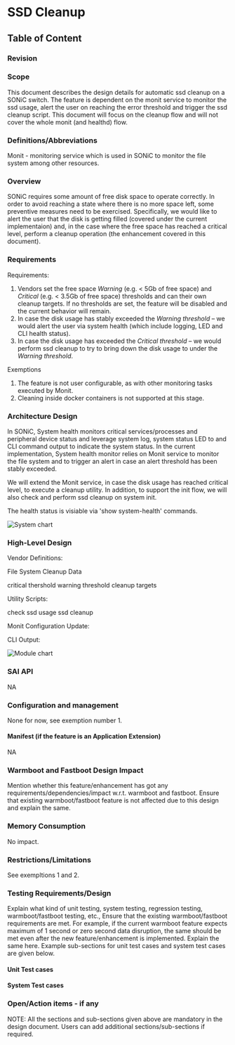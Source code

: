 # SSD Cleanup #

## Table of Content 

### Revision  

### Scope  

This document describes the design details for automatic ssd cleanup on a SONiC switch. The feature is dependent on the monit service to monitor the ssd usage, alert the user on reaching the error threshold and trigger the ssd cleanup script. This document will focus on the cleanup flow and will not cover the whole monit (and healthd) flow.

### Definitions/Abbreviations 

Monit - monitoring service which is used in SONiC to monitor the file system among other resources.

### Overview 

SONiC requires some amount of free disk space to operate correctly. In order to avoid reaching a state where there is no more space left, some preventive measures need to be exercised. Specifically, we would like to alert the user that the disk is getting filled (covered under the current implementaion) and, in the case where the free space has reached a critical level, perform a cleanup operation (the enhancement covered in this document).

### Requirements

Requirements:

1. Vendors set the free space _Warning_ (e.g. < 5Gb of free space) and _Critical_ (e.g. < 3.5Gb of free space) thresholds and can their own cleanup targets. If no thresholds are set, the feature will be disabled and the current behavior will remain.
2. In case the disk usage has stably exceeded the _Warning threshold_ – we would alert the user via system health (which include logging, LED and CLI health status).
3.	In case the disk usage has exceeded the _Critical threshold_ – we would perform ssd cleanup to try to bring down the disk usage to under the _Warning threshold_.

Exemptions
1. The feature is not user configurable, as with other monitoring tasks executed by Monit.
2. Cleaning inside docker containers is not supported at this stage.

### Architecture Design 

In SONiC, System health monitors critical services/processes and peripheral device status and leverage system log, system status LED to and CLI command output to indicate the system status. In the current implementation, System health monitor relies on Monit service to monitor the file system and to trigger an alert in case an alert threshold has been stably exceeded.

We will extend the Monit service, in case the disk usage has reached critical level, to execute a cleanup utility.
In addition, to support the init flow, we will also check and perform ssd cleanup on system init.

The health status is visiable via 'show system-health' commands.

![System chart](ssd_cleanup_arch.png "Figure 1: SSD Cleanup Arch")

### High-Level Design 

Vendor Definitions:

File System Cleanup Data

critical thershold
warning threshold
cleanup targets

Utility Scripts:

check ssd usage
ssd cleanup

Monit Configuration Update:

CLI Output:


![Module chart](ssd_cleanup_module.png "Figure 1: SSD Cleanup Module Design")


### SAI API 
NA

### Configuration and management 
None for now, see exemption number 1.

#### Manifest (if the feature is an Application Extension)
NA
		
### Warmboot and Fastboot Design Impact  
Mention whether this feature/enhancement has got any requirements/dependencies/impact w.r.t. warmboot and fastboot. Ensure that existing warmboot/fastboot feature is not affected due to this design and explain the same.

### Memory Consumption
No impact.

### Restrictions/Limitations  
See exempltions 1 and 2.

### Testing Requirements/Design  
Explain what kind of unit testing, system testing, regression testing, warmboot/fastboot testing, etc.,
Ensure that the existing warmboot/fastboot requirements are met. For example, if the current warmboot feature expects maximum of 1 second or zero second data disruption, the same should be met even after the new feature/enhancement is implemented. Explain the same here.
Example sub-sections for unit test cases and system test cases are given below. 

#### Unit Test cases  

#### System Test cases

### Open/Action items - if any 

	
NOTE: All the sections and sub-sections given above are mandatory in the design document. Users can add additional sections/sub-sections if required.
